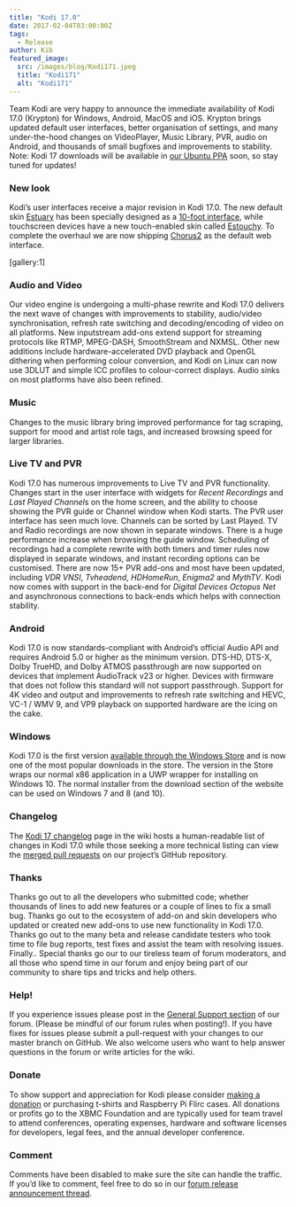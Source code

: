 ```yaml
---
title: "Kodi 17.0"
date: 2017-02-04T03:00:00Z
tags:
  - Release
author: Kib
featured_image:
  src: /images/blog/Kodi171.jpeg
  title: "Kodi171"
  alt: "Kodi171"
---
```


Team Kodi are very happy to announce the immediate availability of Kodi 17.0 (Krypton) for Windows, Android, MacOS and iOS. Krypton brings updated default user interfaces, better organisation of settings, and many under-the-hood changes on VideoPlayer, Music Library, PVR, audio on Android, and thousands of small bugfixes and improvements to stability. Note: Kodi 17 downloads will be available in [our Ubuntu PPA](https://launchpad.net/~team-xbmc/+archive/ubuntu/ppa "Kodi Stable PPA") soon, so stay tuned for updates!

### New look

Kodi’s user interfaces receive a major revision in Kodi 17.0. The new default skin [Estuary](/article/kodi-v17-krypton-default-skin-next-gen "Estuary") has been specially designed as a [10-foot interface](https://en.wikipedia.org/wiki/10-foot_user_interface "10-foot interface"), while touchscreen devices have a new touch-enabled skin called [Estouchy](/article/kodi-v17-krypton-default-skin-next-gen "Estuary"). To complete the overhaul we are now shipping [Chorus2](/article/new-webinterface-called-chorus2 "Chorus2") as the default web interface.

[gallery:1]

### Audio and Video

Our video engine is undergoing a multi-phase rewrite and Kodi 17.0 delivers the next wave of changes with improvements to stability, audio/video synchronisation, refresh rate switching and decoding/encoding of video on all platforms. New inputstream add-ons extend support for streaming protocols like RTMP, MPEG-DASH, SmoothStream and NXMSL. Other new additions include hardware-accelerated DVD playback and OpenGL dithering when performing colour conversion, and Kodi on Linux can now use 3DLUT and simple ICC profiles to colour-correct displays. Audio sinks on most platforms have also been refined.

### Music

Changes to the music library bring improved performance for tag scraping, support for mood and artist role tags, and increased browsing speed for larger libraries.

### Live TV and PVR

Kodi 17.0 has numerous improvements to Live TV and PVR functionality. Changes start in the user interface with widgets for _Recent Recordings_ and *Last Played Channel*s on the home screen, and the ability to choose showing the PVR guide or Channel window when Kodi starts. The PVR user interface has seen much love. Channels can be sorted by Last Played. TV and Radio recordings are now shown in separate windows. There is a huge performance increase when browsing the guide window. Scheduling of recordings had a complete rewrite with both timers and timer rules now displayed in separate windows, and instant recording options can be customised. There are now 15+ PVR add-ons and most have been updated, including _VDR VNSI_, _Tvheadend_, _HDHomeRun_, _Enigma2_ and _MythTV_. Kodi now comes with support in the back-end for _Digital Devices Octopus Net_ and asynchronous connections to back-ends which helps with connection stability.

### Android

Kodi 17.0 is now standards-compliant with Android’s official Audio API and requires Android 5.0 or higher as the minimum version. DTS-HD, DTS-X, Dolby TrueHD, and Dolby ATMOS passthrough are now supported on devices that implement AudioTrack v23 or higher. Devices with firmware that does not follow this standard will not support passthrough. Support for 4K video and output and improvements to refresh rate switching and HEVC, VC-1 / WMV 9, and VP9 playback on supported hardware are the icing on the cake.

### Windows

Kodi 17.0 is the first version [available through the Windows Store](/article/kodi-goes-windows-store "Kodi 17 in Windows Store") and is now one of the most popular downloads in the store. The version in the Store wraps our normal x86 application in a UWP wrapper for installing on Windows 10. The normal installer from the download section of the website can be used on Windows 7 and 8 (and 10).

### Changelog

The [Kodi 17 changelog](<https://kodi.wiki/view/Kodi_v17_(Krypton)_changelog> "Kodi 17 changelog") page in the wiki hosts a human-readable list of changes in Kodi 17.0 while those seeking a more technical listing can view the [merged pull requests](https://github.com/xbmc/xbmc/pulls?page=1&q=label%3A%22v17+Krypton%22+is%3Aclosed "merged pull requests") on our project’s GitHub repository.

### Thanks

Thanks go out to all the developers who submitted code; whether thousands of lines to add new features or a couple of lines to fix a small bug. Thanks go out to the ecosystem of add-on and skin developers who updated or created new add-ons to use new functionality in Kodi 17.0. Thanks go out to the many beta and release candidate testers who took time to file bug reports, test fixes and assist the team with resolving issues. Finally.. Special thanks go our to our tireless team of forum moderators, and all those who spend time in our forum and enjoy being part of our community to share tips and tricks and help others.

### Help!

If you experience issues please post in the [General Support section](https://forum.kodi.tv/forumdisplay.php?fid=111 "General support") of our forum. (Please be mindful of our forum rules when posting!). If you have fixes for issues please submit a pull-request with your changes to our master branch on GitHub. We also welcome users who want to help answer questions in the forum or write articles for the wiki.

### Donate

To show support and appreciation for Kodi please consider [making a donation](/contribute/donate "Donate to Kodi") or purchasing t-shirts and Raspberry Pi Flirc cases. All donations or profits go to the XBMC Foundation and are typically used for team travel to attend conferences, operating expenses, hardware and software licenses for developers, legal fees, and the annual developer conference.

### Comment

Comments have been disabled to make sure the site can handle the traffic. If you’d like to comment, feel free to do so in our [forum release announcement thread](https://forum.kodi.tv/showthread.php?tid=306030 "Kodi 17 Released").

